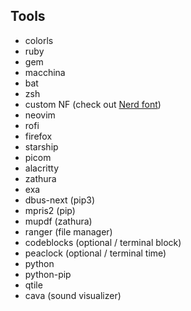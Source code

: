 ## Tools
- colorls
- ruby
- gem
- macchina
- bat
- zsh
- custom NF (check out [Nerd font](https://www.nerdfonts.com/font-downloads))
- neovim
- rofi
- firefox
- starship
- picom
- alacritty
- zathura
- exa
- dbus-next (pip3)
- mpris2 (pip)
- mupdf (zathura)
- ranger (file manager)
- codeblocks (optional / terminal block)
- peaclock (optional / terminal time)
- python
- python-pip
- qtile
- cava (sound visualizer)
